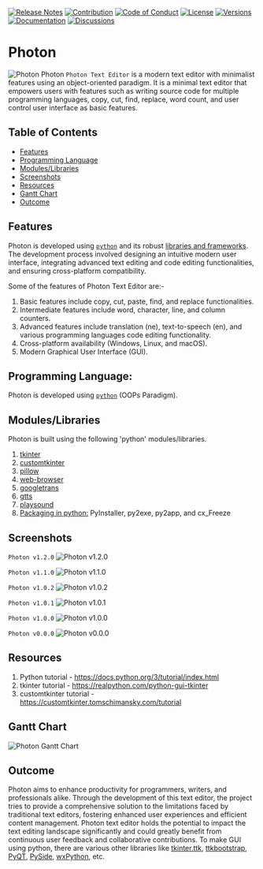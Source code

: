 [![Release Notes](https://img.shields.io/badge/releases-view-blue)](https://github.com/photontexteditor/Photon/releases)
[![Contribution](https://img.shields.io/badge/contribute-welcome-green)](https://github.com/photontexteditor/Photon/blob/main/CONTRIBUTING.md)
[![Code of Conduct](https://img.shields.io/badge/code%20of%20conduct-view-white)](https://github.com/photontexteditor/Photon/blob/main/CODE_OF_CONDUCT.md)
[![License](https://img.shields.io/badge/license-mit-red)](https://github.com/photontexteditor/Photon/blob/main/LICENSE)
[![Versions](https://img.shields.io/badge/versions-1.6.0-orange)](https://github.com/photontexteditor/Photon/tags)
[![Documentation](https://img.shields.io/badge/documentation-view-violet)](https://github.com/photontexteditor/Photon/blob/main/README.md)
[![Discussions](https://img.shields.io/badge/discussions-view-yellow)](https://github.com/orgs/photontexteditor/discussions)
# Photon
![Photon](https://github.com/photontexteditor/Photon/blob/main/img/photon.jpg)
Photon `Photon Text Editor` is a modern text editor with minimalist features using an object-oriented paradigm. It is a minimal text editor that empowers users with features such as writing source code for multiple programming languages, copy, cut, find, replace, word count, and user control user interface as basic features.

## Table of Contents

- [Features](#features)
- [Programming Language](#programming-language)
- [Modules/Libraries](#moduleslibraries)
- [Screenshots](#screenshots)
- [Resources](#resources)
- [Gantt Chart](#gantt-chart)
- [Outcome](#outcome)

## Features
Photon is developed using [`python`](https://www.python.org/) and its robust [libraries and frameworks](#moduleslibraries). The development process involved designing an intuitive modern user interface, integrating advanced text editing and code editing functionalities, and ensuring cross-platform compatibility. 

Some of the features of Photon Text Editor are:-
1. Basic features include copy, cut, paste, find, and replace functionalities.
2. Intermediate features include word, character, line, and column counters.
3. Advanced features include translation (ne), text-to-speech (en), and various programming languages code editing functionality.
4. Cross-platform availability (Windows, Linux, and macOS).
5. Modern Graphical User Interface (GUI).

## Programming Language:
Photon is developed using [`python`](https://www.python.org) (OOPs Paradigm).

## Modules/Libraries
Photon is built using the following 'python' modules/libraries.
1. [tkinter](https://docs.python.org/3/library/tk.html)
2. [customtkinter](https://customtkinter.tomschimansky.com/)
3. [pillow](https://pillow.readthedocs.io/en/stable/)
4. [web-browser](https://docs.python.org/3/library/webbrowser.html)
5. [googletrans](https://py-googletrans.readthedocs.io/en/latest/)
6. [gtts](https://gtts.readthedocs.io/en/latest/)
7. [playsound](https://pypi.org/project/playsound/)
8. [Packaging in python:](https://packaging.python.org/en/latest/overview/) PyInstaller, py2exe, py2app, and cx_Freeze

## Screenshots
`Photon v1.2.0`
![Photon v1.2.0](https://github.com/photontexteditor/Photon/blob/main/img/photonv120.png)

`Photon v1.1.0`
![Photon v1.1.0](https://github.com/photontexteditor/Photon/blob/main/img/photonv110.png)

`Photon v1.0.2`
![Photon v1.0.2](https://github.com/photontexteditor/Photon/blob/main/img/photonv102.png)

`Photon v1.0.1`
![Photon v1.0.1](https://github.com/photontexteditor/Photon/blob/main/img/photonv101.png)

`Photon v1.0.0`
![Photon v1.0.0](https://github.com/photontexteditor/Photon/blob/main/img/photonv100.png)

`Photon v0.0.0`
![Photon v0.0.0](https://github.com/photontexteditor/Photon/blob/main/img/photonv000.png)


## Resources
1. Python tutorial - https://docs.python.org/3/tutorial/index.html
2. tkinter tutorial - https://realpython.com/python-gui-tkinter
3. customtkinter tutorial - https://customtkinter.tomschimansky.com/tutorial

## Gantt Chart
![Photon Gantt Chart](https://github.com/photontexteditor/Photon/blob/main/img/ganttchart.png)

## Outcome
Photon aims to enhance productivity for programmers, writers, and professionals alike. Through the development of this text editor, the project tries to provide a comprehensive solution to the limitations faced by traditional text editors, fostering enhanced user experiences and efficient content management. Photon text editor holds the potential to impact the text editing landscape significantly and could greatly benefit from continuous user feedback and collaborative contributions. To make GUI using python, there are various other libraries like [tkinter.ttk](https://docs.python.org/3/library/tkinter.ttk.html), [ttkbootstrap](https://ttkbootstrap.readthedocs.io/en/latest/), [PyQT](https://wiki.python.org/moin/PyQt), [PySide](https://wiki.python.org/moin/PySide), [wxPython](https://wxpython.org/index.html), etc.
